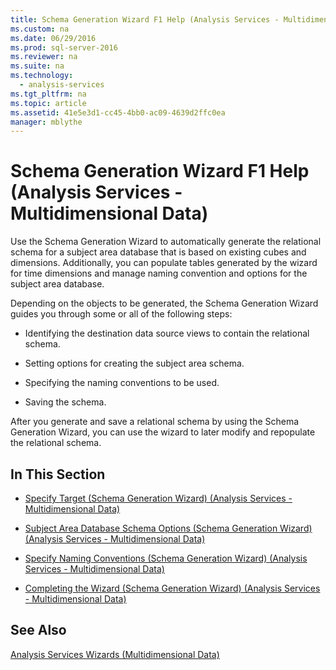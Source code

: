 ```yaml
---
title: Schema Generation Wizard F1 Help (Analysis Services - Multidimensional Data)
ms.custom: na
ms.date: 06/29/2016
ms.prod: sql-server-2016
ms.reviewer: na
ms.suite: na
ms.technology: 
  - analysis-services
ms.tgt_pltfrm: na
ms.topic: article
ms.assetid: 41e5e3d1-cc45-4bb0-ac09-4639d2ffc0ea
manager: mblythe
---
```

# Schema Generation Wizard F1 Help (Analysis Services - Multidimensional Data)
Use the Schema Generation Wizard to automatically generate the relational schema for a subject area database that is based on existing cubes and dimensions. Additionally, you can populate tables generated by the wizard for time dimensions and manage naming convention and options for the subject area database.  
  
 Depending on the objects to be generated, the Schema Generation Wizard guides you through some or all of the following steps:  
  
-   Identifying the destination data source views to contain the relational schema.  
  
-   Setting options for creating the subject area schema.  
  
-   Specifying the naming conventions to be used.  
  
-   Saving the schema.  
  
 After you generate and save a relational schema by using the Schema Generation Wizard, you can use the wizard to later modify and repopulate the relational schema.  
  
## In This Section  
  
-   [Specify Target (Schema Generation Wizard) (Analysis Services - Multidimensional Data)](../../Topics/TopicNameNotContainA/Specify-Target--Schema-Generation-Wizard---Analysis-Services---Multidimensional-Data-.md)  
  
-   [Subject Area Database Schema Options (Schema Generation Wizard) (Analysis Services - Multidimensional Data)](../../Topics/TopicNameNotContainA/Subject-Area-Database-Schema-Options--Schema-Generation-Wizard---Analysis-Services---Multidimensional-Data-.md)  
  
-   [Specify Naming Conventions (Schema Generation Wizard) (Analysis Services - Multidimensional Data)](../../Topics/TopicNameNotContainA/Specify-Naming-Conventions--Schema-Generation-Wizard---Analysis-Services---Multidimensional-Data-.md)  
  
-   [Completing the Wizard (Schema Generation Wizard) (Analysis Services - Multidimensional Data)](../../Topics/TopicNameNotContainA/Completing-the-Wizard--Schema-Generation-Wizard---Analysis-Services---Multidimensional-Data-.md)  
  
## See Also  
 [Analysis Services Wizards (Multidimensional Data)](../../Topics/TopicNameNotContainA/Analysis-Services-Wizards--Multidimensional-Data-.md)